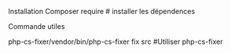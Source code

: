 Installation 
Composer require  # installer les dépendences


Commande utiles

php-cs-fixer/vendor/bin/php-cs-fixer fix src 
#Utiliser php-cs-fixer